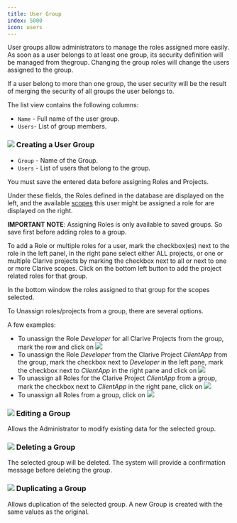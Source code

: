 ```yaml
---
title: User Group
index: 5000
icon: users
---
```


User groups allow administrators to manage the roles assigned more easily. As soon as a user belongs to at least one
group, its security definition will be managed from thegroup. Changing the group roles will change the users assigned to the group.

If a user belong to more than one group, the user security will be the result of merging the security of all groups the
user belongs to.

The list view contains the following columns:

- `Name` - Full name of the user group.
- `Users`- List of group members.

### ![](/static/images/icons/add.svg) Creating a User Group

- `Group` - Name of the Group.
- `Users` - List of users that belong to the group.

You must save the entered data before assigning Roles and Projects.

Under these fields, the Roles defined in the database are displayed on the left, and the available
[scopes](/concepts/scope) this user might be assigned a role for are displayed on the right.

**IMPORTANT NOTE**: Assigning Roles is only available to saved groups.  So save first before adding roles to a group.

To add a Role or multiple roles for a user, mark the checkbox(es) next to the role in the left panel, in the right pane
select either ALL projects, or one or multiple Clarive projects by marking the checkbox next to all or next to one or
more Clarive scopes.  Click on the bottom left button to add the project related roles for that group.

In the bottom window the roles assigned to that group for the scopes selected.

To Unassign roles/projects from a group, there are several options.

A few examples:

- To unassign the Role *Developer* for all Clarive Projects from the group, mark the row and click on ![](/static/images/icons/delete-grid-row.svg)
- To unassign the Role *Developer* from the Clarive Project *ClientApp* from the group, mark the checkbox next to
  *Developer* in the left pane, mark the checkbox next to *ClientApp* in the right pane and click on  ![](/static/images/icons/key-delete.svg)
- To unassign all Roles for the Clarive Project *ClientApp* from  a group, mark the checkbox next to *ClientApp* in the
  right pane, click on ![](/static/images/icons/key-delete.svg)
- To unassign all Roles from a group, click on ![](/static/images/icons/delete-grid-all-rows.svg)

### ![](/static/images/icons/edit.svg) Editing a Group

Allows the Administrator to modify existing data for the selected group.


### ![](/static/images/icons/delete.svg) Deleting a Group

The selected group will be deleted. The system will provide a confirmation message before deleting the group.

### ![](/static/images/icons/copy.svg) Duplicating a Group

Allows duplication of the selected group. A new Group is created with the same values as the original.
